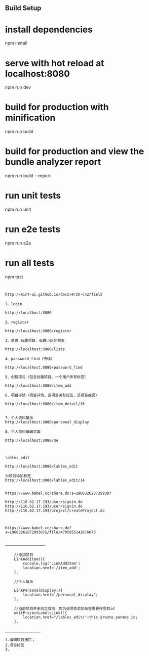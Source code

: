 ## Build Setup


# install dependencies
npm install

# serve with hot reload at localhost:8080
npm run dev

# build for production with minification
npm run build

# build for production and view the bundle analyzer report
npm run build --report

# run unit tests
npm run unit

# run e2e tests
npm run e2e

# run all tests
npm test
```


http://mint-ui.github.io/docs/#/zh-cn2/field

1、login  

http://localhost:8080

2、register

http://localhost:8080/register

3、首页 有趣项目，有趣小伙伴列表

http://localhost:8080/lists

4、password_find（待续）

http://localhost:8080/password_find

5、创建项目（包含创建项目，一个用户所有标签）

http://localhost:8080/item_add

6、项目详情（项目详情、该项目关联标签，该项目成员）

http://localhost:8080/item_detail/16


7、个人资料展示
http://localhost:8080/personal_display

8、个人资料编辑页面

http://localhost:8080/me



lables_edit

http://localhost:8080/lables_edit

为项目添加标签
http://localhost:8080/lables_edit/14

______________________
https://www.babel.cc/share.do?s=1868326287299387

http://116.62.17.193/user/signin.do
http://116.62.17.193/user/signin.do
http://116.62.17.193/project/createProject.do



https://www.babel.cc/share.do?s=1868326287299387&/file/4795055242676073


——————————————————
	
	//添加项目
	LinkAddItem(){
		console.log('LinkAddItem')
		location.href='/item_add';
	},

	//个人展示

	LinkPersonalDisplay(){
		location.href='/personal_display';
	},

	//当前项目并未创立成功，而为该项目添加标签需要传项目id
	editProjectLabelsLink(){
		location.href="/lables_edit/"+this.$route.params.id;
	},

________________

1.编辑项目接口；
2.项目标签
3.


